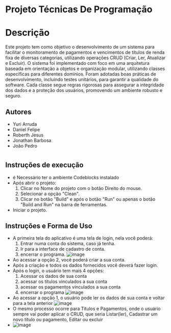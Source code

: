 
# Projeto Técnicas De Programação
# Descrição

Este projeto tem como objetivo o desenvolvimento de um sistema para facilitar o monitoramento de pagamentos e vencimentos de títulos de renda fixa de diversas categorias, utilizando operações CRUD (Criar, Ler, Atualizar e Excluir). O sistema foi implementado com foco em uma arquitetura baseada em orientação a objetos e organização modular, utilizando classes específicas para diferentes domínios. Foram adotadas boas práticas de desenvolvimento, incluindo testes unitários, para garantir a qualidade do software. Cada classe segue regras rigorosas para assegurar a integridade dos dados e a proteção dos usuários, promovendo um ambiente robusto e seguro.

## Autores

- Yuri Arruda 
- Daniel Felipe
- Roberth Jesus
- Jonathan Barbosa
- João Pedro

# 
## Instruções de execução
- é Necessário ter o ambiente Codeblocks instalado
- Após abrir o projeto:
    1. Clicar no Nome do projeto com o botão Direito do mouse.
    2. Selecionar a opção "Clean".
    3. Clicar no botão "Build" e após o botão "Run" ou apenas o botão "Build and Run" na barra de ferramentas.
- Iniciar o projeto.

    
## Instruções e Forma de Uso
- A primeira tela do aplicativo é uma tela de login, nela você poderá:
    1. Entrar numa conta do sistema, caso já tenha.
    2. Ir para a interface de cadastro de conta. 
    3. encerrar o programa.
  ![image](https://github.com/user-attachments/assets/7ecd1740-968b-430a-a5d2-497b3a6c62a3)
- Ao acessar a opção 2, você poderá criar a sua conta.
- Após a criação e todos os dados fornecidos você deverá fazer login.
- Após o login, o usuário tem mais 4 opções:
  1. Acessar os dados de sua conta
  2. acessar os títulos vinculados a sua conta
  3. acessar os pagamentos vinculados a sua conta
  4. encerrar o programa 
  ![image](https://github.com/user-attachments/assets/f3ef9fbd-9c6e-4d2c-a7ba-f80e84980825)
- Ao acessar a opção 1, o usuário pode ler os dados de sua conta e voltar para a tela anterior
![image](https://github.com/user-attachments/assets/33e519ff-4f25-40e4-b862-bb14ca2cd38f)
- O mesmo processo ocorre para Títulos e Pagamentos, onde o usuário sempre vai poder aplicar o CRUD, que seria Listar(ler), Cadastrar um novo título ou pagamento, Editar ou excluir
- ![image](https://github.com/user-attachments/assets/9e666fbb-2bd4-434e-8598-3554320556f5)


